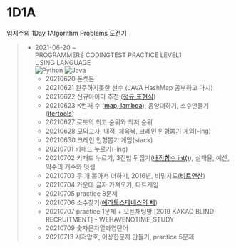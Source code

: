# 1D1A
임지수의 1Day 1Algorithm Problems 도전기

> - 2021-06-20 ~<br>
> PROGRAMMERS CODINGTEST PRACTICE LEVEL1<br>
> USING LANGUAGE <br>
> <img alt="Python" src="https://img.shields.io/badge/python-%2314354C.svg?style=for-the-badge&logo=python&logoColor=white"/> <img alt="Java" src="https://img.shields.io/badge/java-%23ED8B00.svg?style=for-the-badge&logo=java&logoColor=white"/>
>   - 20210620 폰켓몬
>   - 20210621 완주하지못한 선수 (JAVA HashMap 공부하고 다시)
>   - 20210622 신규아이디 추천 ([정규 표현식](https://wikidocs.net/4309))
>   - 20210623 K번째 수 ([map, lambda](https://tykimos.github.io/2020/01/01/Python_Lambda_Map/)), 음양더하기, 소수만들기([itertools](https://yganalyst.github.io/etc/memo_18_itertools/))
>   - 20210627 로또의 최고 순위와 최저 순위
>   - 20210628 모의고사, 내적, 체육복, 크레인 인형뽑기 게임(-ing)
>   - 20210630 크레인 인형뽑기 게임(stack)
>   - 20210701 키패드 누르기(-ing)
>   - 20210702 키패드 누르기, 3진법 뒤집기([내장함수 int()](https://codetorial.net/tips_and_examples/int_function.html)), 실패율, 예산, 약수의 개수와 덧셈
>   - 20210703 두 개 뽑아서 더하기, 2016년, 비밀지도([비트연산](https://github.com/zsmalla/1D1A/blob/master/NewKnowledge/PythonBitOperation.md))
>   - 20210704 가운데 글자 가져오기, 다트게임
>   - 20210705 practice 8문제
>   - 20210706 소수찾기([에라토스테네스의 체](https://github.com/zsmalla/1D1A/blob/master/NewKnowledge/Sieve_Of_Eratosthenes.md))
>   - 20210707 practice 1문제 + 오픈채팅방 [2019 KAKAO BLIND RECRUITMENT] - WEHAVENOTIME_STUDY
>   - 20210709 숫자문자열과영단어
>   - 20210713 시저암호, 이상한문자 만들기, practice 5문제